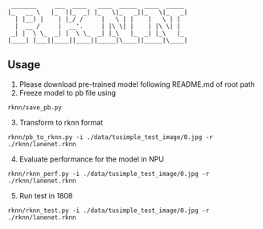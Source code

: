 ```                
 _______     ___  ____   ____  _____  ____  _____  
|_   __ \   |_  ||_  _| |_   \|_   _||_   \|_   _| 
  | |__) |    | |_/ /     |   \ | |    |   \ | |   
  |  __ /     |  __'.     | |\ \| |    | |\ \| |   
 _| |  \ \_  _| |  \ \_  _| |_\   |_  _| |_\   |_  
|____| |___||____||____||_____|\____||_____|\____|     
```
## Usage
1. Please download pre-trained model following README.md of root path
2. Freeze model to pb file using 
```
rknn/save_pb.py
```

3. Transform to rknn format 
```
rknn/pb_to_rknn.py -i ./data/tusimple_test_image/0.jpg -r ./rknn/lanenet.rknn
```

4. Evaluate performance for the model in NPU 
```
rknn/rknn_perf.py -i ./data/tusimple_test_image/0.jpg -r ./rknn/lanenet.rknn
```

5. Run test in 1808
```
rknn/rknn_test.py -i ./data/tusimple_test_image/0.jpg -r ./rknn/lanenet.rknn
```
